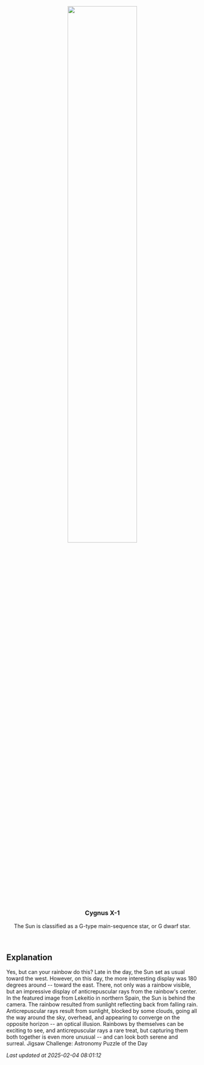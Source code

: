 <p align='center'>
    <img src='https://apod.nasa.gov/apod/image/2502/RainbowFan_Eiguren_1080.jpg' width='60%' />
    <h3 align="center">Cygnus X-1</h3>
    <p align="center">The Sun is classified as a G-type main-sequence star, or G dwarf star.</p>
</p>
<br/>

Explanation
--
Yes, but can your rainbow do this? Late in the day, the Sun set as usual toward the west. However, on this day, the more interesting display was 180 degrees around -- toward the east. There, not only was a rainbow visible, but an impressive display of anticrepuscular rays from the rainbow's center. In the featured image from Lekeitio in northern Spain, the Sun is behind the camera. The rainbow resulted from sunlight reflecting back from falling rain. Anticrepuscular rays result from sunlight, blocked by some clouds, going all the way around the sky, overhead, and appearing to converge on the opposite horizon -- an optical illusion.  Rainbows by themselves can be exciting to see, and anticrepuscular rays a rare treat, but capturing them both together is even more unusual -- and can look both serene and surreal.   Jigsaw Challenge: Astronomy Puzzle of the Day


*Last updated at 2025-02-04 08:01:12*
